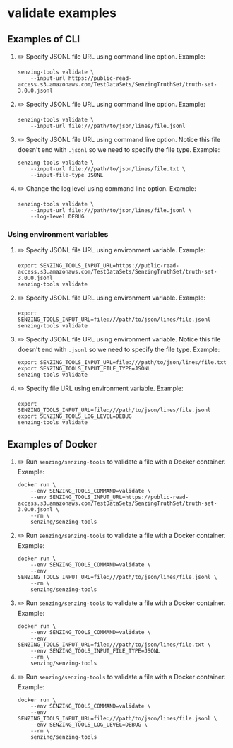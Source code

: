 # validate examples

## Examples of CLI

1. :pencil2: Specify JSONL file URL using command line option.
   Example:

    ```console
    senzing-tools validate \
        --input-url https://public-read-access.s3.amazonaws.com/TestDataSets/SenzingTruthSet/truth-set-3.0.0.jsonl
    ```

1. :pencil2: Specify JSONL file URL using command line option.
   Example:

    ```console
    senzing-tools validate \
        --input-url file:///path/to/json/lines/file.jsonl
    ```

1. :pencil2: Specify JSONL file URL using command line option.  Notice this file doesn't end with `.jsonl` so we need to specify the file type.
   Example:

    ```console
    senzing-tools validate \
        --input-url file:///path/to/json/lines/file.txt \
        --input-file-type JSONL
    ```

1. :pencil2: Change the log level using command line option.
   Example:

    ```console
    senzing-tools validate \
        --input-url file:///path/to/json/lines/file.jsonl \
        --log-level DEBUG
    ```


### Using environment variables

1. :pencil2: Specify JSONL file URL using environment variable.
   Example:

    ```console
    export SENZING_TOOLS_INPUT_URL=https://public-read-access.s3.amazonaws.com/TestDataSets/SenzingTruthSet/truth-set-3.0.0.jsonl
    senzing-tools validate
    ```

1. :pencil2: Specify JSONL file URL using environment variable.
   Example:

    ```console
    export SENZING_TOOLS_INPUT_URL=file:///path/to/json/lines/file.jsonl
    senzing-tools validate
    ```

1. :pencil2: Specify JSONL file URL using environment variable. Notice this file doesn't end with `.jsonl` so we need to specify the file type.
   Example:

    ```console
    export SENZING_TOOLS_INPUT_URL=file:///path/to/json/lines/file.txt
    export SENZING_TOOLS_INPUT_FILE_TYPE=JSONL
    senzing-tools validate
    ```

1. :pencil2: Specify file URL using environment variable.
   Example:

    ```console
    export SENZING_TOOLS_INPUT_URL=file:///path/to/json/lines/file.jsonl
    export SENZING_TOOLS_LOG_LEVEL=DEBUG
    senzing-tools validate
    ```



## Examples of Docker

1. :pencil2: Run `senzing/senzing-tools` to validate a file with a Docker container.
   Example:

    ```console
    docker run \
        --env SENZING_TOOLS_COMMAND=validate \
        --env SENZING_TOOLS_INPUT_URL=https://public-read-access.s3.amazonaws.com/TestDataSets/SenzingTruthSet/truth-set-3.0.0.jsonl \
        --rm \
        senzing/senzing-tools
    ```

1. :pencil2: Run `senzing/senzing-tools` to validate a file with a Docker container.
   Example:

    ```console
    docker run \
        --env SENZING_TOOLS_COMMAND=validate \
        --env SENZING_TOOLS_INPUT_URL=file:///path/to/json/lines/file.jsonl \
        --rm \
        senzing/senzing-tools
    ```

1. :pencil2: Run `senzing/senzing-tools` to validate a file with a Docker container.
   Example:

    ```console
    docker run \
        --env SENZING_TOOLS_COMMAND=validate \
        --env SENZING_TOOLS_INPUT_URL=file:///path/to/json/lines/file.txt \
        --env SENZING_TOOLS_INPUT_FILE_TYPE=JSONL
        --rm \
        senzing/senzing-tools
    ```

1. :pencil2: Run `senzing/senzing-tools` to validate a file with a Docker container.
   Example:

    ```console
    docker run \
        --env SENZING_TOOLS_COMMAND=validate \
        --env SENZING_TOOLS_INPUT_URL=file:///path/to/json/lines/file.jsonl \
        --env SENZING_TOOLS_LOG_LEVEL=DEBUG \
        --rm \
        senzing/senzing-tools
    ```


